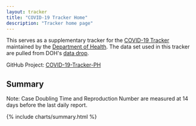 ```yaml
---
layout: tracker
title: "COVID-19 Tracker Home"
description: "Tracker home page"
---
```


This serves as a supplementary tracker for the
[COVID-19 Tracker](https://www.doh.gov.ph/covid19tracker) maintained by the
[Department of Health](https://www.doh.gov.ph/). The data set used in this
tracker are pulled from DOH's
[data drop](https://drive.google.com/drive/folders/1ZPPcVU4M7T-dtRyUceb0pMAd8ickYf8o).

GitHub Project: [COVID-19-Tracker-PH](https://github.com/donfiguerres/COVID-19-Tracker-PH)

## Summary
Note: Case Doubling Time and Reproduction Number are measured at 14 days before
the last daily report.

<div class="embed-responsive embed-chart {% if site.scrollappear_enabled %}scrollappear{% endif %}">
{% include charts/summary.html %}
</div>
